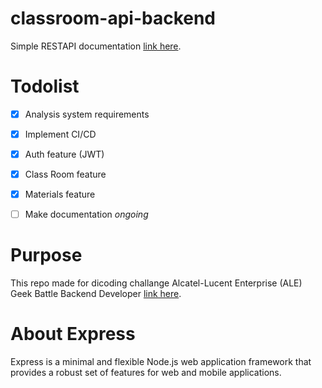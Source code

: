 # classroom-api-backend
Simple RESTAPI documentation [link here](https://app.swaggerhub.com/apis-docs/hellodit/classroom-api/1.0.0).

# Todolist
- [x] Analysis system requirements
- [x] Implement CI/CD
- [x] Auth feature (JWT)
- [x] Class Room feature
- [x] Materials feature
- [ ] Make documentation *ongoing*


# Purpose 
This repo made for dicoding challange Alcatel-Lucent Enterprise (ALE) Geek Battle Backend Developer [link here](https://www.dicoding.com/challenges/559).

# About Express
Express is a minimal and flexible Node.js web application framework that provides a robust set of features for web and mobile applications.

